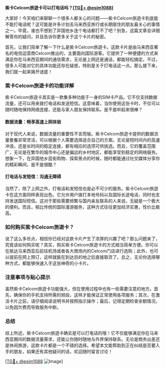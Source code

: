 **紫卡Celcom旅遊卡可以打电话吗？[[TG💪+ @esim1088](https://t.me/s/esim1088)]**

大家好！今天咱们来聊聊一个很多人都关心的问题——紫卡Celcom旅遊卡到底能不能打电话呢？这可能是许多计划去马来西亚旅行或长期居住的朋友最关心的事情之一。毕竟，谁也不想到了异国他乡连个电话都打不了吧？别急，这篇文章会详细解答你的疑问，并且告诉你更多关于这个卡片的秘密。

首先，让我们简单了解一下什么是紫卡Celcom旅遊卡。这款卡片是由马来西亚著名的电信运营商Celcom推出的，主要面向国际游客。它提供了一种便捷的方式来满足你在马来西亚期间的通信需求，无论是上网还是通话，都能轻松搞定。不过，很多人可能对它的具体功能还存在疑惑，特别是关于打电话这一点。那么接下来，我们就一起来揭开谜底！

### 紫卡Celcom旅遊卡的功能详解

紫卡Celcom旅遊卡其实是一款集多种功能于一身的SIM卡产品。它不仅支持数据流量，还可以用来拨打电话和发送短信。这意味着，当你使用这张卡时，不仅可以随时随地保持网络连接，还能与家人朋友保持联系。是不是听起来很棒？

#### 数据流量：畅享高速上网体验

对于现代人来说，数据流量的重要性不言而喻。紫卡Celcom旅遊卡提供的数据流量套餐非常灵活，可以根据个人需要选择适合自己的方案。无论是短时间内的高速冲浪，还是长时间的稳定连接，都有相应的选项可供挑选。而且，它的覆盖范围广，无论是在繁华的城市中心还是偏远的乡村地区，都能享受到稳定的网络服务。想象一下，在异国他乡逛街购物、探索景点的时候，随时都能通过社交媒体分享你的精彩瞬间，是不是很酷？

#### 打电话与发短信：沟通无障碍

当然了，除了上网之外，打电话和发短信也是必不可少的服务。紫卡Celcom旅遊卡在这方面同样表现出色。它允许用户拨打本地号码以及国际长途电话，同时也支持发送国际短信。这对于那些需要频繁与国内亲友联系的人来说，无疑是一个极大的便利。而且，相比传统的国际漫游服务，这种方式往往更加经济实惠，性价比极高。

### 如何购买紫卡Celcom旅遊卡？

说了这么多优点，相信你已经对这款卡片产生了浓厚的兴趣了吧？那么问题来了，究竟该如何购买呢？其实，购买紫卡Celcom旅遊卡的方式相当简单方便。你可以在抵达马来西亚后前往机场或者各大商场内的Celcom门店进行选购；此外，也可以提前在网上预订，这样就能在到达目的地之后直接取货了。总之，无论你选择哪种方式，都能够快速入手这张神奇的小卡片。

### 注意事项与贴心提示

虽然紫卡Celcom旅遊卡功能强大，但在使用过程中也有一些需要注意的地方。首先，确保你的手机支持所需的频段，这样才能保证正常使用各项服务；其次，在激活卡片之前，请仔细阅读说明书并按照指示操作；最后，记得定期检查余额情况，以免因欠费而导致服务中断。

### 总结

综上所述，紫卡Celcom旅遊卡确实是可以打电话的哦！它不仅能够满足你在马来西亚期间的数据流量需求，还能让你随时随地与外界保持联系。无论是商务出差还是休闲旅游，这款卡片都是一个不错的选择。希望本文能帮助到正在纠结是否要入手的朋友，如果还有其他疑问的话，欢迎随时留言讨论！

[[TG💪+ @esim1088](https://t.me/s/esim1088) ![Image](https://i.postimg.cc/4NQfJmqS/Snipaste-2025-05-13-00-14-12.png)]